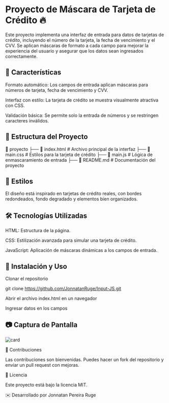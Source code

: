 # Proyecto de Máscara de Tarjeta de Crédito 🔥

Este proyecto implementa una interfaz de entrada para datos de tarjetas de crédito, incluyendo el número de la tarjeta, la fecha de vencimiento y el CVV. Se aplican máscaras de formato a cada campo para mejorar la experiencia del usuario y asegurar que los datos sean ingresados correctamente.

## 🚀 Características

Formato automático: Los campos de entrada aplican máscaras para números de tarjeta, fecha de vencimiento y CVV.

Interfaz con estilo: La tarjeta de crédito se muestra visualmente atractiva con CSS.

Validación básica: Se permite solo la entrada de números y se restringen caracteres inválidos.

## 📁 Estructura del Proyecto

📂 proyecto
 ├── 📄 index.html      # Archivo principal de la interfaz
 ├── 📄 main.css        # Estilos para la tarjeta de crédito
 ├── 📄 main.js         # Lógica de enmascaramiento de entrada
 ├── 📄 README.md       # Documentación del proyecto

## 🎨 Estilos

El diseño está inspirado en tarjetas de crédito reales, con bordes redondeados, fondo degradado y elementos bien organizados.

## 🛠️ Tecnologías Utilizadas

HTML: Estructura de la página.

CSS: Estilización avanzada para simular una tarjeta de crédito.

JavaScript: Aplicación de máscaras dinámicas a los campos de entrada.

## 📌 Instalación y Uso

Clonar el repositorio

git clone https://github.com/JonnatanRuge/Input-JS.git

Abrir el archivo index.html en un navegador

Ingresar datos en los campos

## 📷 Captura de Pantalla

![card](https://github.com/user-attachments/assets/748dba1e-d641-4e0f-9e90-a789d54ad1a9)


🤝 Contribuciones

Las contribuciones son bienvenidas. Puedes hacer un fork del repositorio y enviar un pull request con mejoras.

📄 Licencia

Este proyecto está bajo la licencia MIT.

✉️ Desarrollado por Jonnatan Pereira Ruge

